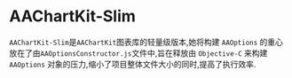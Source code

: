 # AAChartKit-Slim
`AAChartKit-Slim`是`AAChartKit`图表库的轻量级版本,她将构建 `AAOptions` 的重心放在了由`AAOptionsConstructor.js`文件中,旨在释放由 `Objective-C` 来构建 `AAOptions` 对象的压力,缩小了项目整体文件大小的同时,提高了执行效率.
